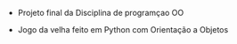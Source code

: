 - Projeto final da Disciplina de programçao OO

- Jogo da velha feito em Python com Orientação a Objetos
